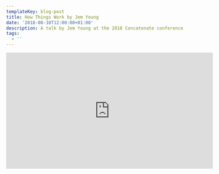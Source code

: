 ```yaml
---
templateKey: blog-post
title: How Things Work by Jem Young
date: '2018-08-10T12:00:00+01:00'
description: A talk by Jem Young at the 2018 Concatenate conference
tags:
  - ''
---
```

<iframe width="560" height="315" src="https://www.youtube.com/embed/9bl2qhnTifo?rel=0" frameborder="0" allow="autoplay; encrypted-media" allowfullscreen></iframe>
